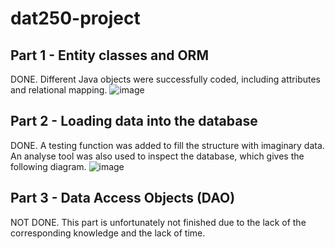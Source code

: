 # dat250-project
## Part 1 - Entity classes and ORM
DONE.
Different Java objects were successfully coded, including attributes and relational mapping.
![image](https://user-images.githubusercontent.com/84096851/190926144-5cd7470b-e00e-450e-b254-d4a1c54d9e89.png)
## Part 2 - Loading data into the database
DONE.
A testing function was added to fill the structure with imaginary data. An analyse tool was also used to inspect the database, which gives the following diagram.
![image](https://user-images.githubusercontent.com/84096851/190926239-113cd0f0-e4b3-48bb-a48a-8f853ed68fd6.png)
## Part 3 - Data Access Objects (DAO)
NOT DONE.
This part is unfortunately not finished due to the lack of the corresponding knowledge and the lack of time.
